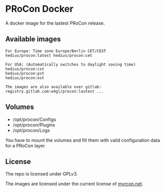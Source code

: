 # PRoCon Docker

A docker image for the lastest PRoCon release.

## Available images
```
For Europe: Time zone Europe/Berlin CET/CEST
hedius/procon:latest hedius/procon:cet

For USA: (Automatically switches to daylight saving time)
hedius/procon:cst
hedius/procon:pst
hedius/procon:est

The images are also available over gitlab:
registry.gitlab.com:e4gl/procon:lastest ...
```

## Volumes
* /opt/procon/Configs
* /opt/procon/Plugins
* /opt/procon/Logs

You have to mount the volumes and fill them with valid configuration data for a PRoCon layer.

## License
The repo is licensed under GPLv3.

The images are licensed under the current license of [myrcon.net](https://myrcon.net/files/file/29-procon-client/).
